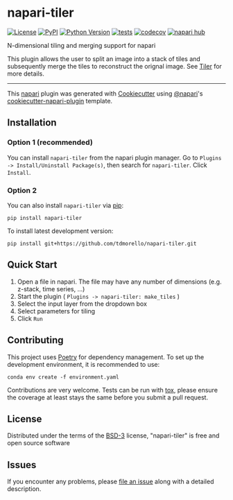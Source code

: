 # napari-tiler

[![License](https://img.shields.io/pypi/l/napari-tiler.svg?color=green)](https://github.com/tdmorello/napari-tiler/raw/main/LICENSE)
[![PyPI](https://img.shields.io/pypi/v/napari-tiler.svg?color=green)](https://pypi.org/project/napari-tiler)
[![Python Version](https://img.shields.io/pypi/pyversions/napari-tiler.svg?color=green)](https://python.org)
[![tests](https://github.com/tdmorello/napari-tiler/workflows/tests/badge.svg)](https://github.com/tdmorello/napari-tiler/actions)
[![codecov](https://codecov.io/gh/tdmorello/napari-tiler/branch/main/graph/badge.svg)](https://codecov.io/gh/tdmorello/napari-tiler)
[![napari hub](https://img.shields.io/endpoint?url=https://api.napari-hub.org/shields/napari-tiler)](https://napari-hub.org/plugins/napari-tiler)

N-dimensional tiling and merging support for napari

This plugin allows the user to split an image into a stack of tiles and subsequently merge the tiles to reconstruct the orignal image.
See [Tiler](https://github.com/the-lay/tiler) for more details.

----------------------------------

This [napari] plugin was generated with [Cookiecutter] using [@napari]'s [cookiecutter-napari-plugin] template.

<!--
Don't miss the full getting started guide to set up your new package:
https://github.com/napari/cookiecutter-napari-plugin#getting-started

and review the napari docs for plugin developers:
https://napari.org/plugins/stable/index.html
-->

## Installation

### Option 1 (recommended)

You can install `napari-tiler` from the napari plugin manager. Go to `Plugins -> Install/Uninstall Package(s)`, then search for `napari-tiler`. Click `Install`.

### Option 2

You can also install `napari-tiler` via [pip]:

    pip install napari-tiler

To install latest development version:

    pip install git+https://github.com/tdmorello/napari-tiler.git

## Quick Start

1. Open a file in napari. The file may have any number of dimensions (e.g. z-stack, time series, ...)
2. Start the plugin ( `Plugins -> napari-tiler: make_tiles` )
3. Select the input layer from the dropdown box
4. Select parameters for tiling
5. Click `Run`

## Contributing

This project uses [Poetry](https://github.com/python-poetry/poetry) for dependency management.
To set up the development environment, it is recommended to use:

    conda env create -f environment.yaml

Contributions are very welcome. Tests can be run with [tox], please ensure the coverage at least stays the same before you submit a pull request.

## License

Distributed under the terms of the [BSD-3] license,
"napari-tiler" is free and open source software

## Issues

If you encounter any problems, please [file an issue] along with a detailed description.

[napari]: https://github.com/napari/napari
[Cookiecutter]: https://github.com/audreyr/cookiecutter
[@napari]: https://github.com/napari
[MIT]: http://opensource.org/licenses/MIT
[BSD-3]: http://opensource.org/licenses/BSD-3-Clause
[GNU GPL v3.0]: http://www.gnu.org/licenses/gpl-3.0.txt
[GNU LGPL v3.0]: http://www.gnu.org/licenses/lgpl-3.0.txt
[Apache Software License 2.0]: http://www.apache.org/licenses/LICENSE-2.0
[Mozilla Public License 2.0]: https://www.mozilla.org/media/MPL/2.0/index.txt
[cookiecutter-napari-plugin]: https://github.com/napari/cookiecutter-napari-plugin

[file an issue]: https://github.com/tdmorello/napari-tiler/issues

[napari]: https://github.com/napari/napari
[tox]: https://tox.readthedocs.io/en/latest/
[pip]: https://pypi.org/project/pip/
[PyPI]: https://pypi.org/
